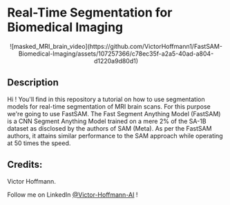 # Real-Time Segmentation for Biomedical Imaging
<p align="center">
![masked_MRI_brain_video](https://github.com/VictorHoffmann1/FastSAM-Biomedical-Imaging/assets/107257366/c78ec35f-a2a5-40ad-a804-d1220a9d80d1)
</p>

## Description

Hi ! You'll find in this repository a tutorial on how to use segmentation models for real-time segmentation of MRI brain scans. For this purpose we're going to use FastSAM.
The Fast Segment Anything Model (FastSAM) is a CNN Segment Anything Model trained on a mere 2% of the SA-1B dataset as disclosed by the authors of SAM (Meta). As per the FastSAM authors, it attains similar performance to the SAM approach while operating at 50 times the speed.

## Credits: 

Victor Hoffmann.

Follow me on LinkedIn [@Victor-Hoffmann-AI](https://www.linkedin.com/in/victor-hoffmann-ai/) ! 
